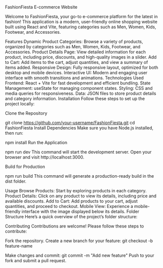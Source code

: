 FashionFiesta E-commerce Website


Welcome to FashionFiesta, your go-to e-commerce platform for the latest in fashion! This application is a modern, user-friendly online shopping website built using React and Vite, featuring categories such as Men, Women, Kids, Footwear, and Accessories.


Features
Dynamic Product Categories: Browse a variety of products, organized by categories such as Men, Women, Kids, Footwear, and Accessories.
Product Details Page: View detailed information for each product, including price, discounts, and high-quality images in a slider.
Add to Cart: Add items to the cart, adjust quantities, and view a summary of items added.
Responsive Design: Fully responsive layout, optimized for both desktop and mobile devices.
Interactive UI: Modern and engaging user interface with smooth transitions and animations.
Technologies Used
Frontend: React + Vite for fast development and efficient bundling.
State Management: useState for managing component states.
Styling: CSS and media queries for responsiveness.
Data: JSON files to store product details and category information.
Installation
Follow these steps to set up the project locally:

Clone the Repository

git clone https://github.com/your-username/FashionFiesta.git
cd FashionFiesta
Install Dependencies Make sure you have Node.js installed, then run:


npm install
Run the Application


npm run dev
This command will start the development server. Open your browser and visit http://localhost:3000.

Build for Production

npm run build
This command will generate a production-ready build in the dist folder.

Usage
Browse Products: Start by exploring products in each category.
Product Details: Click on any product to view its details, including price and available discounts.
Add to Cart: Add products to your cart, adjust quantities, and proceed to checkout.
Mobile View: Experience a mobile-friendly interface with the image displayed below its details.
Folder Structure
Here’s a quick overview of the project’s folder structure:

Contributing
Contributions are welcome! Please follow these steps to contribute:

Fork the repository.
Create a new branch for your feature:
git checkout -b feature-name

Make changes and commit:
git commit -m "Add new feature"
Push to your fork and submit a pull request.
